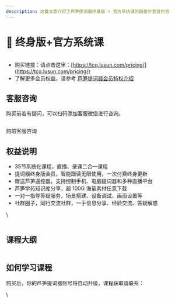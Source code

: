 ```yaml
---
description: 这篇文章介绍了芦笋提词器终身版 + 官方系统课的超豪华套餐内容
---
```


# 🎩 终身版+官方系统课

<figure><img src="https://principle.feishu.cn/space/api/box/stream/download/asynccode/?code=NTNjNTBmOThiMTYwNTFhYWQzMGMzMzQ0ODI2M2E0MDVfZmVodmRyQVY0ZlJsZTRVcFJCZE1KUnV4dmRuckxqenRfVG9rZW46UHhxTWJQVWhwbzNXVEJ4VTN5M2NUNzhjblJiXzE3MjExMTU1Nzc6MTcyMTExOTE3N19WNA" alt=""><figcaption></figcaption></figure>

* 购买链接：请点击这里：[https://tcq.lusun.com/pricing/](https://tcq.lusun.com/pricing/)
* 了解更多会员权益，请参考 [芦笋提词器会员特权介绍](https://docs.lusun.com/tcq/basic/vip.html)

## 客服咨询

购买前若有疑问，可以扫码添加客服微信进行咨询。

<figure><img src="https://principle.feishu.cn/space/api/box/stream/download/asynccode/?code=NjUwYWExNTVhYzQ3NzBhMmVjYmM5ZWZjOWQyZTAyMzZfZEQ3Y2xzTVNlcHpzVkdERmJ5TWtveXNQRkxWWFgxY0lfVG9rZW46TmNmMWJHOTZYb3l5Tkl4eUFIMWNvcUxObm5lXzE3MjExMTU1Nzc6MTcyMTExOTE3N19WNA" alt=""><figcaption></figcaption></figure>

购前客服咨询

## 权益说明

* 35节系统化课程，直播、录课二合一课程
* 提词器终身版会员，智能跟读无限使用，一次付费终身更新
* 赠送芦笋遥控器，支持控制手机、电脑提词器和多种直播平台
* 芦笋学苑知识库分享，超 100G 海量素材任意下载
* 一对一指导答疑服务，场景搭建、设备调试、画面设置等
* 社群圈子，同行交流社群，一手信息分享、经验交流、答疑解惑

\


<figure><img src="https://principle.feishu.cn/space/api/box/stream/download/asynccode/?code=N2NlNGUyMTAxMjJlMjBhNTNmODcwODZlYTExZWE3OWRfbHVmMzY2em5IcHBvbXVRSWFEQXlWNWtBdVlQdWVleEdfVG9rZW46SjIycWJqZllSb3p4aWl4NjgzdWMzWjdibklmXzE3MjExMTU1Nzc6MTcyMTExOTE3N19WNA" alt=""><figcaption></figcaption></figure>

## 课程大纲

<figure><img src="https://principle.feishu.cn/space/api/box/stream/download/asynccode/?code=OTc4YTZmMDViNTIzMjQyMzgwNWI1ZDAzZWExMzYyOTVfS1JZU0JEelZQODgxWFVZaDN6UnA3Wml6VVdUVTZRWjJfVG9rZW46V0xlTGJqTUZHb2JkWGh4cGZPdmNNdG9vbk5lXzE3MjExMTU1Nzc6MTcyMTExOTE3N19WNA" alt=""><figcaption></figcaption></figure>

## 如何学习课程

购买后，你的芦笋提词器账号将自动升级，课程获取请联系：

\


<figure><img src="https://principle.feishu.cn/space/api/box/stream/download/asynccode/?code=MjFhODI4Y2EzODYzOGZhNDQ2NGQ2NjhiMDk1YWExZThfSU5TTUJPYW5LMzRPdWNoNDhpdlJVN3RBTGVUZmNpSzVfVG9rZW46QUg1M2JFMmgwb0ZGTG14aVBzeGNPbGlsbkdxXzE3MjExMTU1Nzc6MTcyMTExOTE3N19WNA" alt=""><figcaption></figcaption></figure>
